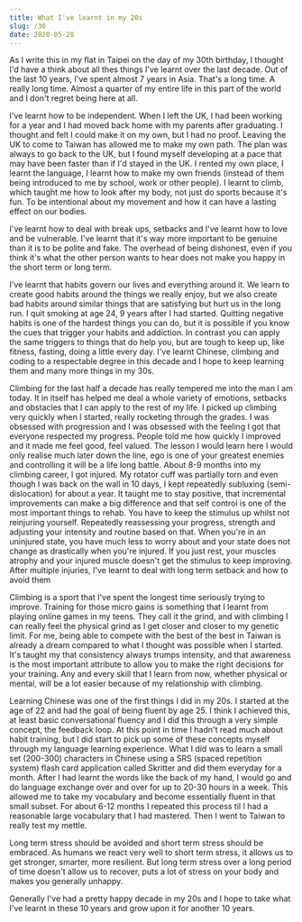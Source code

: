```yaml
---
title: What I've learnt in my 20s
slug: /30
date: 2020-05-28
---
```


As I write this in my flat in Taipei on the day of my 30th birthday, I thought I'd have a think about all thes things I've learnt over the last decade. Out of the last 10 years, I've spent almost 7 years in Asia. That's a long time. A really long time. Almost a quarter of my entire life in this part of the world and I don't regret being here at all.

I've learnt how to be independent. When I left the UK, I had been working for a year and I had moved back home with my parents after graduating. I thought and felt I could make it on my own, but I had no proof. Leaving the UK to come to Taiwan has allowed me to make my own path. The plan was always to go back to the UK, but I found myself developing at a pace that may have been faster than if I'd stayed in the UK. I rented my own place, I learnt the language, I learnt how to make my own friends (instead of them being introduced to me by school, work or other people). I learnt to climb, which taught me how to look after my body, not just do sports because it's fun. To be intentional about my movement and how it can have a lasting effect on our bodies.

I've learnt how to deal with break ups, setbacks and I've learnt how to love and be vulnerable. I've learnt that it's way more important to be genuine than it is to be polite and fake. The overhead of being dishonest, even if you think it's what the other person wants to hear does not make you happy in the short term or long term.

I've learnt that habits govern our lives and everything around it. We learn to create good habits around the things we really enjoy, but we also create bad habits around similar things that are satisfying but hurt us in the long run. I quit smoking at age 24, 9 years after I had started. Quitting negative habits is one of the hardest things you can do, but it is possible if you know the cues that trigger your habits and addiction. In contrast you can apply the same triggers to things that do help you, but are tough to keep up, like fitness, fasting, doing a little every day. I've learnt Chinese, climbing and coding to a respectable degree in this decade and I hope to keep learning them and many more things in my 30s.

Climbing for the last half a decade has really tempered me into the man I am today. It in itself has helped me deal a whole variety of emotions, setbacks and obstacles that I can apply to the rest of my life. I picked up climbing very quickly when I started, really rocketing through the grades. I was obsessed with progression and I was obsessed with the feeling I got that everyone respected my progress. People told me how quickly I improved and it made me feel good, feel valued. The lesson I would learn here I would only realise much later down the line, ego is one of your greatest enemies and controlling it will be a life long battle. About 8-9 months into my climbing career, I got injured. My rotator cuff was partially torn and even though I was back on the wall in 10 days, I kept repeatedly subluxing (semi-dislocation) for about a year. It taught me to stay positive, that incremental improvements can make a big difference and that self control is one of the most important things to rehab. You have to keep the stimulus up whilst not reinjuring yourself. Repeatedly reassessing your progress, strength and adjusting your intensity and routine based on that. When you're in an uninjured state, you have much less to worry about and your state does not change as drastically when you're injured. If you just rest, your muscles atrophy and your injured muscle doesn't get the stimulus to keep improving. After multiple injuries, I've learnt to deal with long term setback and how to avoid them

Climbing is a sport that I've spent the longest time seriously trying to improve. Training for those micro gains is something that I learnt from playing online games in my teens. They call it the grind, and with climbing I can really feel the physical grind as I get closer and closer to my genetic limit. For me, being able to compete with the best of the best in Taiwan is already a dream compared to what I thought was possible when I started. It's taught my that consistency always trumps intensity, and that awareness is the most important attribute to allow you to make the right decisions for your training. Any and every skill that I learn from now, whether physical or mental, will be a lot easier because of my relationship with climbing.

Learning Chinese was one of the first things I did in my 20s. I started at the age of 22 and had the goal of being fluent by age 25. I think I achieved this, at least basic conversational fluency and I did this through a very simple concept, the feedback loop. At this point in time I hadn't read much about habit training, but I did start to pick up some of these concepts myself through my language learning experience. What I did was to learn a small set (200-300) characters in Chinese using a SRS (spaced repetition system) flash card application called Skritter and did them everyday for a month. After I had learnt the words like the back of my hand, I would go and do language exchange over and over for up to 20-30 hours in a week. This allowed me to take my vocabulary and become essentially fluent in that small subset. For about 6-12 months I repeated this process til I had a reasonable large vocabulary that I had mastered. Then I went to Taiwan to really test my mettle.

Long term stress should be avoided and short term stress should be embraced. As humans we react very well to short term stress, it allows us to get stronger, smarter, more resilient. But long term stress over a long period of time doesn't allow us to recover, puts a lot of stress on your body and makes you generally unhappy.

Generally I've had a pretty happy decade in my 20s and I hope to take what I've learnt in these 10 years and grow upon it for another 10 years.
